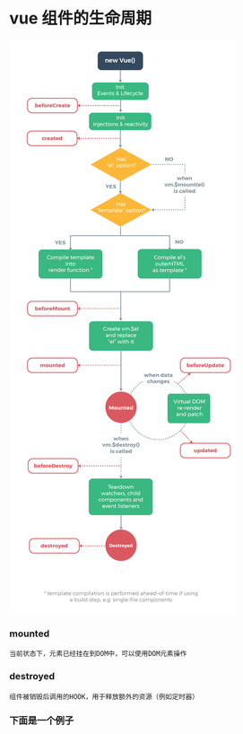 # vue 组件的生命周期

![Lifecycle](static/lifecycle.png 'Lifecycle')

### mounted
```
当前状态下，元素已经挂在到DOM中，可以使用DOM元素操作
```
### destroyed
```
组件被销毁后调用的HOOK，用于释放额外的资源（例如定时器）
```

### 下面是一个例子

<vuep template="#example"></vuep>

<script v-pre type="text/x-template" id="example">
<template>
  <div> 
  	<countdown :log="log" v-if="!destroy"></countdown>
  	<div v-for="item in log">
  	  <div>{{ item }}</div>
  	</div>
  	<button @click="destroy = true">销毁组件</button>
  </div>
</template>

<script>
module.exports = {
  components: {
    'countdown': {
      props: ['log'],
      template: '<button @click="start" v-if="!started">启动定时器</button>',
      data: function(){
       return{
       	  log: [],
      	  interval: null,
      	  started: false
      	}
      },
      methods: {
      	start(){
		  const $this = this;
          this.interval = setInterval(function(){ $this.log.push('logging');}, 1000);
          this.started = true;
      	}
      },
      // destroyed(){
      // 	if(this.interval){
      // 	  clearInterval(this.interval);
      // 	}
      // }	
    }
  },
  watch: {
    destroy(val){
      if(val){
        this.log.length = 0;	
      }
    }
  },
  data(){
    return {
      log: [],
      destroy: false
    }
  }
}
</script>
</script>
